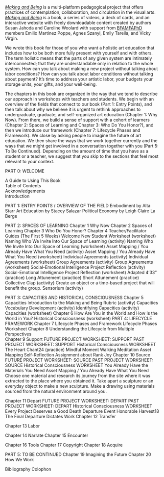 [_Making and Being_](https://squareup.com/store/makingandbeing) is a multi-platform pedagogical project that offers practices of contemplation, collaboration, and circulation in the visual arts. [_Making and Being_](https://squareup.com/store/makingandbeing) is a book, a series of videos, a deck of cards, and an interactive website with freely downloadable content created by authors Susan Jahoda and Caroline Woolard with support from [BFAMFAPhD](http://bfamfaphd.com) members Emilio Martinez Poppe, Agnes Szanyi, Emily Tareila, and Vicky Virgin.

We wrote this book for those of you who want a holistic art education that includes how to be both more fully present with yourself and with others. The term holistic means that the parts of any given system are intimately interconnected; that they are understandable only in relation to the whole system. How can you talk about making a new project without talking about labor conditions? How can you talk about labor conditions without talking about payment? It’s time to address your artistic labor, your budgets your storage units, your gifts, and your well-being.


The chapters in this book are organized in the way that we tend to describe our approach in workshops with teachers and students. We begin with an overview of the fields that connect to our book (Part 1: Entry Points), and then talk about why we believe it is urgent to rethink approaches to undergraduate, graduate, and self-organized art education (Chapter 1: Why Now). From there, we build a sense of support with a cohort of learners (Chapter 2: Spaces of Learning and Chapter 3: Who Do You Honor?), and then we introduce our framework (Chapter 7: Lifecycle Phases and Framework). We close by asking people to imagine the future of art education. We then share the ways that we work together currently and the ways that we might get involved in a conversation together with you (Part 5: To Be Continued). Depending on the amount of time that you have as a student or a teacher, we suggest that you skip to the sections that feel most relevant to your context. 

PART 0: WELCOME

A Guide to Using This Book  
Table of Contents  
Acknowledgements  
Introduction  
 
PART 1: ENTRY POINTS / OVERVIEW OF THE FIELD
Embodiment by Alta Starr
Art Education by Stacey Salazar
	Political Economy by Leigh Claire La Berge
 
PART 2: SPACES OF LEARNING
Chapter 1	Why Now
Chapter 2	Spaces of Learning 
Chapter 3	Who Do You Honor? 
Chapter 4	Teacher/Facilitator Guides (The First 5 Weeks)
Welcome New Student Worksheet (worksheet)
			Naming Who We Invite Into Our Space of Learning (activity)
			Naming Who We Invite Into Our Space of Learning (worksheet)
			Asset Mapping / You Already Have What You Need (activity)
		Asset Mapping / You Already Have What You Need (worksheet)					Individual Agreements (activity)
			Individual Agreements (worksheet)
			Group Agreements (activity)
			Group Agreements (worksheet)
Social-Emotional Intelligence Project Reflection (activity)			Social-Emotional Intelligence Project Reflection (worksheet)
			Adapted 4’33” (practice)
			Long Attunement (practice)
			Short Attunement (practice)
			Collective Clap (activity)
			Create an object or a time-based project that will benefit the group.
			Sensorium (activity)				

PART 3: CAPACITIES AND HISTORICAL CONSCIOUSNESS
Chapter 5	Capacities
Introduction to the Making and Being Rubric (activity)
Capacities Vocabulary Development (activity)
Identifying Capacities (activity)
Capacities (worksheet)
Chapter 6	How Are You in the World and How Is the World in You? 
Historical Consciousness (worksheet)
PART 4: LIFECYCLE FRAMEWORK
Chapter 7	Lifecycle Phases and Framework
Lifecycle Phases Worksheet
Chapter 8	Understanding the Lifecycle from Multiple Perspectives  
Chapter 9        	Support
FUTURE PROJECT WORKSHEET: SUPPORT
PAST PROJECT WORKSHEET: SUPPORT
Historical Consciousness WORKSHEET 
The Heart Chant24 (practice)
Mindful Moment
Walking Meditation
Asset Mapping
Self-Reflection Assignment about Rank
Joy
Chapter 10	Source
FUTURE PROJECT WORKSHEET: SOURCE
PAST PROJECT WORKSHEET: SOURCE
Historical Consciousness WORKSHEET 
You Already Have the Materials You Need
Asset Mapping / You Already Have What You Need
Choose one material and research its journey from the site where it was extracted to the place where you obtained it. 
Take apart a sculpture or an everyday object to make a new sculpture. 
Make a drawing using materials sourced from the natural environment around you.
 
Chapter 11	Depart
FUTURE PROJECT WORKSHEET: DEPART
PAST PROJECT WORKSHEET: DEPART
Historical Consciousness WORKSHEET
				Every Project Deserves a Good Death 
				Departure Event
				Honorable Harvest18 
				The Final Departure Dictates Work
Chapter 12	Transfer
 
 
Chapter 13	Labor
 
Chapter 14	Narrate
Chapter 15	Encounter
 
Chapter 16	Tools
Chapter 17	Copyright
Chapter 18	Acquire
 
 
PART 5: TO BE CONTINUED
Chapter 19	Imagining the Future
Chapter 20	How We Work
 
Bibliography
Colophon

